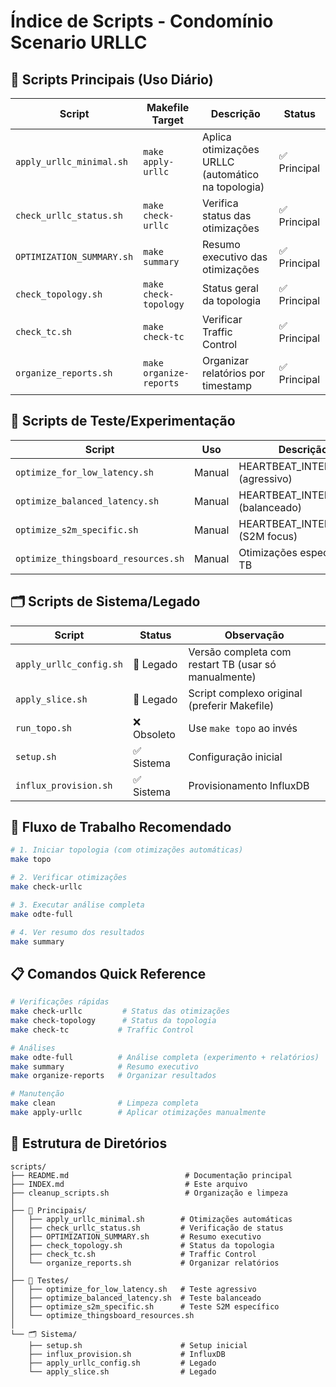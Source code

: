 # Índice de Scripts - Condomínio Scenario URLLC

## 🎯 Scripts Principais (Uso Diário)

| Script | Makefile Target | Descrição | Status |
|--------|----------------|-----------|---------|
| `apply_urllc_minimal.sh` | `make apply-urllc` | Aplica otimizações URLLC (automático na topologia) | ✅ Principal |
| `check_urllc_status.sh` | `make check-urllc` | Verifica status das otimizações | ✅ Principal |
| `OPTIMIZATION_SUMMARY.sh` | `make summary` | Resumo executivo das otimizações | ✅ Principal |
| `check_topology.sh` | `make check-topology` | Status geral da topologia | ✅ Principal |
| `check_tc.sh` | `make check-tc` | Verificar Traffic Control | ✅ Principal |
| `organize_reports.sh` | `make organize-reports` | Organizar relatórios por timestamp | ✅ Principal |

## 🧪 Scripts de Teste/Experimentação

| Script | Uso | Descrição | Status |
|--------|-----|-----------|---------|
| `optimize_for_low_latency.sh` | Manual | HEARTBEAT_INTERVAL=2s (agressivo) | 📝 Teste |
| `optimize_balanced_latency.sh` | Manual | HEARTBEAT_INTERVAL=3s (balanceado) | 📝 Teste |
| `optimize_s2m_specific.sh` | Manual | HEARTBEAT_INTERVAL=4s (S2M focus) | 📝 Teste |
| `optimize_thingsboard_resources.sh` | Manual | Otimizações específicas TB | 📝 Teste |

## 🗂️ Scripts de Sistema/Legado

| Script | Status | Observação |
|--------|--------|------------|
| `apply_urllc_config.sh` | 🔄 Legado | Versão completa com restart TB (usar só manualmente) |
| `apply_slice.sh` | 🔄 Legado | Script complexo original (preferir Makefile) |
| `run_topo.sh` | ❌ Obsoleto | Use `make topo` ao invés |
| `setup.sh` | ✅ Sistema | Configuração inicial |
| `influx_provision.sh` | ✅ Sistema | Provisionamento InfluxDB |

## 🚀 Fluxo de Trabalho Recomendado

```bash
# 1. Iniciar topologia (com otimizações automáticas)
make topo

# 2. Verificar otimizações
make check-urllc

# 3. Executar análise completa
make odte-full

# 4. Ver resumo dos resultados
make summary
```

## 📋 Comandos Quick Reference

```bash
# Verificações rápidas
make check-urllc         # Status das otimizações
make check-topology      # Status da topologia
make check-tc           # Traffic Control

# Análises
make odte-full          # Análise completa (experimento + relatórios)
make summary            # Resumo executivo
make organize-reports   # Organizar resultados

# Manutenção
make clean              # Limpeza completa
make apply-urllc        # Aplicar otimizações manualmente
```

## 📁 Estrutura de Diretórios

```
scripts/
├── README.md                          # Documentação principal
├── INDEX.md                           # Este arquivo
├── cleanup_scripts.sh                 # Organização e limpeza
│
├── 🎯 Principais/
│   ├── apply_urllc_minimal.sh        # Otimizações automáticas
│   ├── check_urllc_status.sh         # Verificação de status
│   ├── OPTIMIZATION_SUMMARY.sh       # Resumo executivo
│   ├── check_topology.sh             # Status da topologia
│   ├── check_tc.sh                   # Traffic Control
│   └── organize_reports.sh           # Organizar relatórios
│
├── 🧪 Testes/
│   ├── optimize_for_low_latency.sh   # Teste agressivo
│   ├── optimize_balanced_latency.sh  # Teste balanceado
│   ├── optimize_s2m_specific.sh      # Teste S2M específico
│   └── optimize_thingsboard_resources.sh
│
└── 🗂️ Sistema/
    ├── setup.sh                      # Setup inicial
    ├── influx_provision.sh           # InfluxDB
    ├── apply_urllc_config.sh         # Legado
    └── apply_slice.sh                # Legado
```